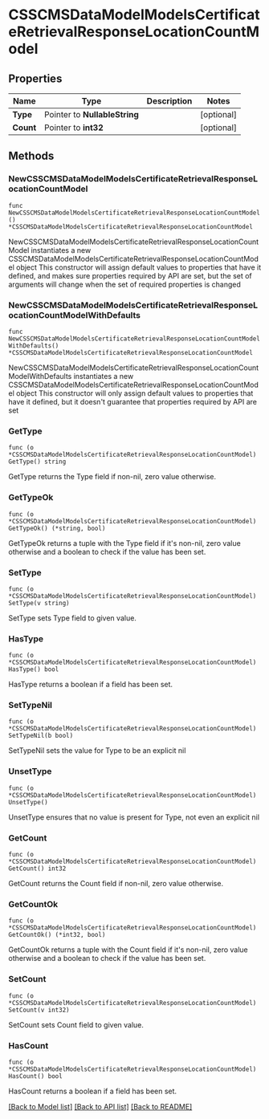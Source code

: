 # CSSCMSDataModelModelsCertificateRetrievalResponseLocationCountModel

## Properties

Name | Type | Description | Notes
------------ | ------------- | ------------- | -------------
**Type** | Pointer to **NullableString** |  | [optional] 
**Count** | Pointer to **int32** |  | [optional] 

## Methods

### NewCSSCMSDataModelModelsCertificateRetrievalResponseLocationCountModel

`func NewCSSCMSDataModelModelsCertificateRetrievalResponseLocationCountModel() *CSSCMSDataModelModelsCertificateRetrievalResponseLocationCountModel`

NewCSSCMSDataModelModelsCertificateRetrievalResponseLocationCountModel instantiates a new CSSCMSDataModelModelsCertificateRetrievalResponseLocationCountModel object
This constructor will assign default values to properties that have it defined,
and makes sure properties required by API are set, but the set of arguments
will change when the set of required properties is changed

### NewCSSCMSDataModelModelsCertificateRetrievalResponseLocationCountModelWithDefaults

`func NewCSSCMSDataModelModelsCertificateRetrievalResponseLocationCountModelWithDefaults() *CSSCMSDataModelModelsCertificateRetrievalResponseLocationCountModel`

NewCSSCMSDataModelModelsCertificateRetrievalResponseLocationCountModelWithDefaults instantiates a new CSSCMSDataModelModelsCertificateRetrievalResponseLocationCountModel object
This constructor will only assign default values to properties that have it defined,
but it doesn't guarantee that properties required by API are set

### GetType

`func (o *CSSCMSDataModelModelsCertificateRetrievalResponseLocationCountModel) GetType() string`

GetType returns the Type field if non-nil, zero value otherwise.

### GetTypeOk

`func (o *CSSCMSDataModelModelsCertificateRetrievalResponseLocationCountModel) GetTypeOk() (*string, bool)`

GetTypeOk returns a tuple with the Type field if it's non-nil, zero value otherwise
and a boolean to check if the value has been set.

### SetType

`func (o *CSSCMSDataModelModelsCertificateRetrievalResponseLocationCountModel) SetType(v string)`

SetType sets Type field to given value.

### HasType

`func (o *CSSCMSDataModelModelsCertificateRetrievalResponseLocationCountModel) HasType() bool`

HasType returns a boolean if a field has been set.

### SetTypeNil

`func (o *CSSCMSDataModelModelsCertificateRetrievalResponseLocationCountModel) SetTypeNil(b bool)`

 SetTypeNil sets the value for Type to be an explicit nil

### UnsetType
`func (o *CSSCMSDataModelModelsCertificateRetrievalResponseLocationCountModel) UnsetType()`

UnsetType ensures that no value is present for Type, not even an explicit nil
### GetCount

`func (o *CSSCMSDataModelModelsCertificateRetrievalResponseLocationCountModel) GetCount() int32`

GetCount returns the Count field if non-nil, zero value otherwise.

### GetCountOk

`func (o *CSSCMSDataModelModelsCertificateRetrievalResponseLocationCountModel) GetCountOk() (*int32, bool)`

GetCountOk returns a tuple with the Count field if it's non-nil, zero value otherwise
and a boolean to check if the value has been set.

### SetCount

`func (o *CSSCMSDataModelModelsCertificateRetrievalResponseLocationCountModel) SetCount(v int32)`

SetCount sets Count field to given value.

### HasCount

`func (o *CSSCMSDataModelModelsCertificateRetrievalResponseLocationCountModel) HasCount() bool`

HasCount returns a boolean if a field has been set.


[[Back to Model list]](../README.md#documentation-for-models) [[Back to API list]](../README.md#documentation-for-api-endpoints) [[Back to README]](../README.md)


